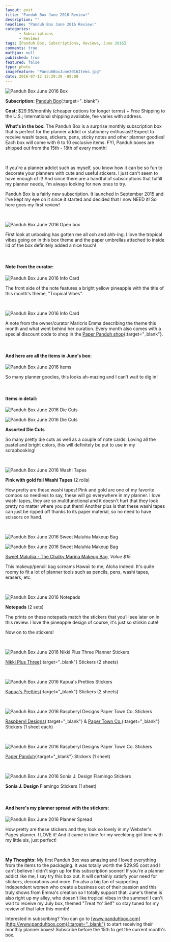 ```yaml
---
layout: post
title: "Panduh Box June 2016 Review!"
description: ""
headline: "Panduh Box June 2016 Review!"
categories: 
      - Subscriptions
      - Reviews
tags: [Panduh Box, Subscriptions, Reviews, June 2016]
comments: true
mathjax: null
published: true
featured: false
type: photo
imagefeature: "PanduhBoxJune2016Items.jpg"
date: 2016-07-12 12:29:39 -08:00
---
```


![Panduh Box June 2016 Box](http://whatsupmailbox.com/images/PanduhBoxJune2016Box.jpg)

**Subscription:** [Panduh Box](http://www.panduhbox.com){:target="_blank"}

**Cost:** $29.95/monthly (cheaper options for longer terms) + Free Shipping to the U.S.; International shipping available, fee varies with address.

**What's in the box:** The Panduh Box is a surprise monthly subscription box that is perfect for the planner addict or stationery enthusiast! Expect to receive washi tapes, stickers, pens, sticky notes and other planner goodies! Each box will come with 6 to 10 exclusive items. FYI, Panduh boxes are shipped out from the 15th - 18th of every month!

<br>

If you're a planner addict such as myself, you know how it can be so fun to decorate your planners with cute and useful stickers. I just can't seem to have enough of it! And since there are a handful of subscriptions that fulfill my planner needs, I'm always looking for new ones to try.

Panduh Box is a fairly new subscription. It launched in September 2015 and I've kept my eye on it since it started and decided that I now NEED it! So here goes my first review!

<br>

![Panduh Box June 2016 Open box](http://whatsupmailbox.com/images/PanduhBoxJune2016OpenBox.jpg)

First look at unboxing has gotten me all ooh and ahh-ing. I love the tropical vibes going on in this box theme and the paper umbrellas attached to inside lid of the box definitely added a nice touch!

<br>

<H4>Note from the curator:</H4>

![Panduh Box June 2016 Info Card](http://whatsupmailbox.com/images/PanduhBoxJune2016Info.jpg)

The front side of the note features a bright yellow pineapple with the title of this month's theme, "Tropical Vibes".

<br>

![Panduh Box June 2016 Info Card](http://whatsupmailbox.com/images/PanduhBoxJune2016Info2.jpg)

A note from the owner/curator Maricris Emma describing the theme this month and what went behind her curation. Every month also comes with a special discount code to shop in the [Paper Panduh shop](http://www.paperpanduh.com){:target="_blank"}.

<br>

<H4>And here are all the items in June's box:</H4>

![Panduh Box June 2016 Items](http://whatsupmailbox.com/images/PanduhBoxJune2016Items.jpg)

So many planner goodies, this looks ah-mazing and I can't wait to dig in!

<br>

<H4>Items in detail:</H4>

![Panduh Box June 2016 Die Cuts](http://whatsupmailbox.com/images/PanduhBoxJune2016TropicalDieCuts2.jpg)

![Panduh Box June 2016 Die Cuts](http://whatsupmailbox.com/images/PanduhBoxJune2016TropicalDieCuts.jpg)

**Assorted Die Cuts**

So many pretty die cuts as well as a couple of note cards. Loving all the pastel and bright colors, this will definitely be put to use in my scrapbooking!

<br>

![Panduh Box June 2016 Washi Tapes](http://whatsupmailbox.com/images/PanduhBoxJune2016TropicalWashiTapes.jpg)

**Pink with gold foil Washi Tapes** (2 rolls)

How pretty are these washi tapes! Pink and gold are one of my favorite combos so needless to say, these will go everywhere in my planner. I love washi tapes, they are so multifunctional and it doesn't hurt that they look pretty no matter where you put them! Another plus is that these washi tapes can just be ripped off thanks to its paper material, so no need to have scissors on hand.

<br>

![Panduh Box June 2016 Sweet Maluhia Makeup Bag](http://whatsupmailbox.com/images/PanduhBoxJune2016SweetMaluhiaPencilBag2.jpg)

![Panduh Box June 2016 Sweet Maluhia Makeup Bag](http://whatsupmailbox.com/images/PanduhBoxJune2016SweetMaluhiaPencilBag.jpg)

[Sweet Maluhia - The Chalky Marina Makeup Bag](https://www.sweetmaluhia.com/products/the-chalky-marina-collection?variant=20233953601), *Value $15*

This makeup/pencil bag screams Hawaii to me, Aloha indeed. It's quite roomy to fit a lot of planner tools such as pencils, pens, washi tapes, erasers, etc.

<br>

![Panduh Box June 2016 Notepads](http://whatsupmailbox.com/images/PanduhBoxJune2016Notepads.jpg)

**Notepads** (2 sets)

The prints on these notepads match the stickers that you'll see later on in this review. I love the pineapple design of course, it's just so stinkin cute!

Now on to the stickers!

<br>

![Panduh Box June 2016 Nikki Plus Three Planner Stickers](http://whatsupmailbox.com/images/PanduhBoxJune2016NikkiPlusThreeStickers.jpg)

[Nikki Plus Three](https://www.etsy.com/shop/NikkiPlusThree){:target="_blank"} Stickers (2 sheets)

<br>

![Panduh Box June 2016 Kapua's Pretties Stickers](http://whatsupmailbox.com/images/PanduhBoxJune2016KapuasPrettiesStickers.jpg)

[Kapua's Pretties](https://www.kapuaspretties.com){:target="_blank"} Stickers (2 sheets)

<br>

![Panduh Box June 2016 Raspberyl Designs Paper Town Co. Stickers](http://whatsupmailbox.com/images/PanduhBoxJune2016RaspberylDesignsPaperTownCoStickers.jpg)

[Raspberyl Designs](https://www.raspberyldesigns.com){:target="_blank"} & [Paper Town Co.](https://www.etsy.com/shop/papertownco){:target="_blank"} Stickers (1 sheet each)

<br>

![Panduh Box June 2016 Raspberyl Designs Paper Town Co. Stickers](http://whatsupmailbox.com/images/PanduhBoxJune2016StStickers.jpg)

[Paper Panduh](http://www.paperpanduh.com){:target="_blank"} Stickers (1 sheet)

<br>

![Panduh Box June 2016 Sonia J. Design Flamingo Stickers](http://whatsupmailbox.com/images/PanduhBoxJune2016SoniaJDesignFlamingoStickers.jpg)

**Sonia J. Design** Flamingo Stickers (1 sheet)

<br>

<H4>And here's my planner spread with the stickers:</H4>

![Panduh Box June 2016 Planner Spread](http://whatsupmailbox.com/images/PanduhBoxJune2016PlannerSpread.jpg)

How pretty are these stickers and they look so lovely in my Webster's Pages planner. I LOVE it! And it came in time for my weeklong girl time with my little sis, just perfect!

<br>

<i class="icon-exclamation-sign"></i> **My Thoughts:** My first Panduh Box was amazing and I loved everything from the items to the packaging. It was totally worth the $29.95 cost and I can't believe I didn't sign up for this subscription sooner! If you're a planner addict like me, I say try this box out. It will certainly satisfy your need for stickers, decorations and more. I'm also a big fan of supporting independent women who create a business out of their passion and this truly shows from Emma's creation so I totally support that. June's theme is also right up my alley, who doesn't like tropical vibes in the summer! I can't wait to receive my July box, themed "Treat Yo' Self" so stay tuned for my review of that later this month!

Interested in subscribing? You can go to [www.panduhbox.com](http://www.panduhbox.com){:target="_blank"} to start receiving their monthly planner boxes! Subscribe before the 15th to get the current month's box.
